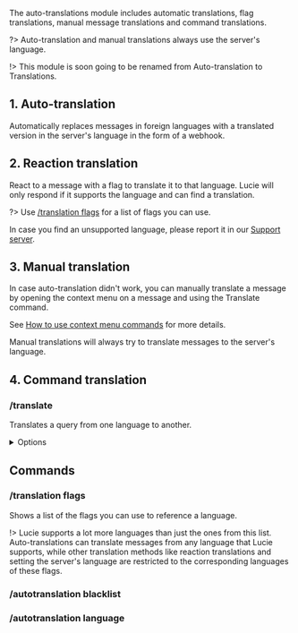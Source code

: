 The auto-translations module includes automatic translations, flag translations, manual message translations and command translations.

?> Auto-translation and manual translations always use the server's language.

!> This module is soon going to be renamed from Auto-translation to Translations.

## 1. Auto-translation

Automatically replaces messages in foreign languages with a translated version in the server's language in the form of a webhook.

## 2. Reaction translation

React to a message with a flag to translate it to that language. Lucie will only respond if it supports the language and can find a translation.

?> Use [/translation flags](#translation-flags) for a list of flags you can use.

In case you find an unsupported language, please report it in our [Support server](https://lucie.gg/server).

## 3. Manual translation

In case auto-translation didn't work, you can manually translate a message by opening the context menu on a message and using the Translate command.

See [How to use context menu commands](context-menu) for more details.

Manual translations will always try to translate messages to the server's language.

## 4. Command translation

### /translate
Translates a query from one language to another.

<details><summary>Options</summary>

- **Query\***: The query to translate.
- **Language**: The flag of the language to translate the query to. (Must be a flag emoji.)
  - For valid options: see [currently support flags list](#translation-flags).
</details>

## Commands

### /translation flags
Shows a list of the flags you can use to reference a language.

!> Lucie supports a lot more languages than just the ones from this list. Auto-translations can translate messages from any language that Lucie supports, while other translation methods like reaction translations and setting the server's language are restricted to the corresponding languages of these flags.  

### /autotranslation blacklist

### /autotranslation language
